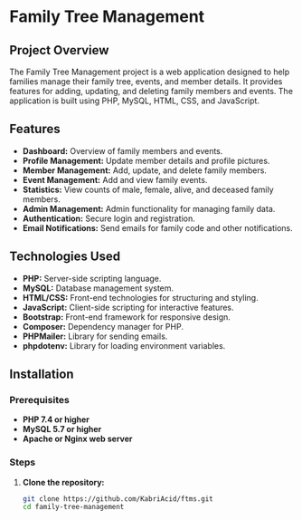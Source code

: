 # Family Tree Management

## Project Overview
The Family Tree Management project is a web application designed to help families manage their family tree, events, and member details. It provides features for adding, updating, and deleting family members and events. The application is built using PHP, MySQL, HTML, CSS, and JavaScript.

## Features
- **Dashboard:** Overview of family members and events.
- **Profile Management:** Update member details and profile pictures.
- **Member Management:** Add, update, and delete family members.
- **Event Management:** Add and view family events.
- **Statistics:** View counts of male, female, alive, and deceased family members.
- **Admin Management:** Admin functionality for managing family data.
- **Authentication:** Secure login and registration.
- **Email Notifications:** Send emails for family code and other notifications.

## Technologies Used
- **PHP:** Server-side scripting language.
- **MySQL:** Database management system.
- **HTML/CSS:** Front-end technologies for structuring and styling.
- **JavaScript:** Client-side scripting for interactive features.
- **Bootstrap:** Front-end framework for responsive design.
- **Composer:** Dependency manager for PHP.
- **PHPMailer:** Library for sending emails.
- **phpdotenv:** Library for loading environment variables.

## Installation

### Prerequisites
- **PHP 7.4 or higher**
- **MySQL 5.7 or higher**
- **Apache or Nginx web server**

### Steps
1. **Clone the repository:**
   ```bash
   git clone https://github.com/KabriAcid/ftms.git
   cd family-tree-management

